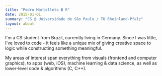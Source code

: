 ```yaml
---
title: "Pedro Martelleto B R"
date: 2015-01-01
summary: "CS @ Universidade de São Paulo / TU Rheinland‑Pfalz"
layout: about
---
```


I'm a CS student from Brazil, currently living in Germany. Since I was little, I've loved to code - it feels like a unique mix of giving creative space to logic while constructing something meaningful.

My areas of interest span everything from visuals (frontend and computer graphics), to apps (web, iOS), machine learning & data science, as well as lower-level code & algorithms (C, C++).